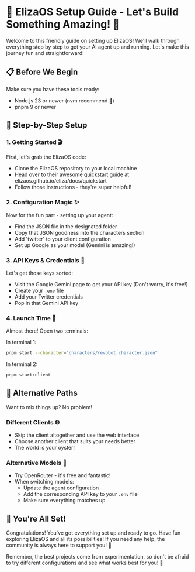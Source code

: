 # 🤖 ElizaOS Setup Guide - Let's Build Something Amazing! 🚀

Welcome to this friendly guide on setting up ElizaOS! We'll walk through everything step by step to get your AI agent up and running. Let's make this journey fun and straightforward! 

## 📋 Before We Begin

Make sure you have these tools ready:
* Node.js 23 or newer (nvm recommend 🎯)
* pnpm 9 or newer

## 🌟 Step-by-Step Setup

### 1. Getting Started 🎬
First, let's grab the ElizaOS code:
* Clone the ElizaOS repository to your local machine
* Head over to their awesome quickstart guide at elizaos.github.io/eliza/docs/quickstart
* Follow those instructions - they're super helpful! 

### 2. Configuration Magic ✨
Now for the fun part - setting up your agent:
* Find the JSON file in the designated folder
* Copy that JSON goodness into the characters section
* Add 'twitter' to your client configuration
* Set up Google as your model (Gemini is amazing!)

### 3. API Keys & Credentials 🔑
Let's get those keys sorted:
* Visit the Google Gemini page to get your API key (Don't worry, it's free!)
* Create your `.env` file
* Add your Twitter credentials
* Pop in that Gemini API key

### 4. Launch Time 🚀
Almost there! Open two terminals:

In terminal 1:
```bash
pnpm start --character="characters/revobot.character.json"
```

In terminal 2:
```bash
pnpm start:client
```

## 🔄 Alternative Paths

Want to mix things up? No problem! 

### Different Clients 🌐
* Skip the client altogether and use the web interface
* Choose another client that suits your needs better
* The world is your oyster! 

### Alternative Models 🧠
* Try OpenRouter - it's free and fantastic!
* When switching models:
  * Update the agent configuration
  * Add the corresponding API key to your `.env` file
  * Make sure everything matches up

## 🎉 You're All Set!

Congratulations! You've got everything set up and ready to go. Have fun exploring ElizaOS and all its possibilities! If you need any help, the community is always here to support you! 💪

Remember, the best projects come from experimentation, so don't be afraid to try different configurations and see what works best for you! 🌟
